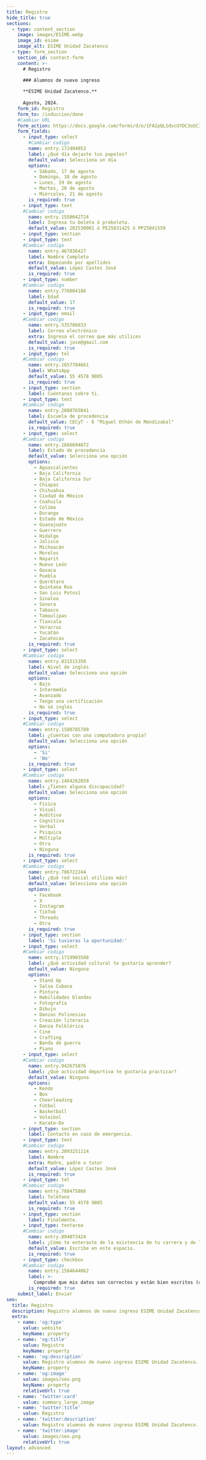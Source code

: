 ```yaml
---
title: Registro
hide_title: true
sections:
  - type: content_section
    image: images/ESIME.webp
    image_id: esime
    image_alt: ESIME Unidad Zacatenco
  - type: form_section
    section_id: contact-form
    content: >-
      # Registro

      ### Alumnos de nuevo ingreso 
      
      **ESIME Unidad Zacatenco.**
            
      Agosto, 2024.
    form_id: Registro
    form_to: /induccion/done
    #Cambiar URL
    form_action: https://docs.google.com/forms/d/e/1FAIpQLSdvcUYDC3oSCIAJy4T5kUL0BJMY6Yz3BimhrP2YvODQAC97Ng/formResponse
    form_fields:
      - input_type: select
        #Cambiar codigo
        name: entry.172404053
        label: ¿Qué día dejaste tus papeles?
        default_value: Selecciona un día
        options:
          - Sábado, 17 de agosto
          - Domingo, 18 de agosto
          - Lunes, 19 de agosto
          - Martes, 20 de agosto
          - Miércoles, 21 de agosto
        is_required: true
      - input_type: text
      #Cambiar codigo
        name: entry.1550042724
        label: Ingresa tu boleta ó preboleta.
        default_value: 202530001 ó PE25031425 ó PP25041559
      - input_type: section
      - input_type: text
      #Cambiar codigo
        name: entry.467836427
        label: Nombre Completo
        extra: Empezando por apellidos
        default_value: López Castes José
        is_required: true
      - input_type: number
      #Cambiar codigo
        name: entry.776004186
        label: Edad
        default_value: 17
        is_required: true
      - input_type: email
      #Cambiar codigo
        name: entry.535706833
        label: Correo electrónico
        extra: Ingresa el correo que más utilices
        default_value: jose@gmail.com
        is_required: true
      - input_type: tel
      #Cambiar codigo
        name: entry.1657704661
        label: WhatsApp
        default_value: 55 4578 9805
        is_required: true
      - input_type: section
        label: Cuéntanos sobre ti.
      - input_type: text
      #Cambiar codigo
        name: entry.2088765041
        label: Escuela de procedencia
        default_value: CECyT - 6 "Miguel Othón de Mendizabal"
        is_required: true
      - input_type: select
      #Cambiar codigo
        name: entry.1666694072
        label: Estado de procedencia
        default_value: Selecciona una opción
        options:
          - Aguascalientes
          - Baja California
          - Baja California Sur
          - Chiapas
          - Chihuahua
          - Ciudad de México
          - Coahuila
          - Colima
          - Durango
          - Estado de México
          - Guanajuato
          - Guerrero
          - Hidalgo
          - Jalisco
          - Michoacán
          - Morelos
          - Nayarit
          - Nuevo León
          - Oaxaca
          - Puebla
          - Querétaro
          - Quintana Roo
          - San Luis Potosí
          - Sinaloa
          - Sonora
          - Tabasco
          - Tamaulipas
          - Tlaxcala
          - Veracruz
          - Yucatán
          - Zacatecas
        is_required: true
      - input_type: select
      #Cambiar codigo
        name: entry.831515350
        label: Nivel de inglés
        default_value: Selecciona una opción
        options:
          - Bajo
          - Intermedio
          - Avanzado
          - Tengo una certificación
          - No sé inglés
        is_required: true
      - input_type: select
      #Cambiar codigo
        name: entry.1580785789
        label: ¿Cuentas con una computadora propia?
        default_value: Selecciona una opción
        options:
          - 'Si'
          - 'No'
        is_required: true
      - input_type: select
      #Cambiar codigo
        name: entry.1464262659
        label: ¿Tienes alguna discapacidad?
        default_value: Selecciona una opción
        options:
          - Física
          - Visual
          - Auditiva
          - Cognitiva
          - Verbal
          - Psiquica
          - Múltiple
          - Otra
          - Ninguna
        is_required: true
      - input_type: select
      #Cambiar codigo
        name: entry.786722244
        label: ¿Qué red social utilizas más?
        default_value: Selecciona una opción
        options:
          - Facebook
          - X
          - Instagram
          - TikTok
          - Threads
          - Otra
        is_required: true
      - input_type: section
        label: 'Si tuvieras la oportunidad:'
      - input_type: select
      #Cambiar codigo
        name: entry.1719903588
        label: ¿Qué actividad cultural te gustaria aprender?
        default_value: Ninguna
        options:
          - Stand Up
          - Salsa Cubana
          - Pintura
          - Habilidades blandas
          - Fotografía
          - Dibujo
          - Danzas Polinesias
          - Creación literaria
          - Danza Folklórica
          - Cine
          - Crafting
          - Banda de guerra
          - Piano
      - input_type: select
      #Cambiar codigo
        name: entry.942675876
        label: ¿Qué actividad deportiva te gustaria practicar?
        default_value: Ninguna
        options:
          - Kendo
          - Box
          - Cheerleading
          - Fútbol
          - Basketball
          - Voleibol
          - Karate-Do
      - input_type: section
        label: Contacto en caso de emergencia.
      - input_type: text
      #Cambiar codigo
        name: entry.2093251114
        label: Nombre
        extra: Madre, padre o tutor
        default_value: López Castes José
        is_required: true
      - input_type: tel
      #Cambiar codigo
        name: entry.788475866
        label: Teléfono
        default_value: 55 4578 9805
        is_required: true
      - input_type: section
        label: Finalmente.
      - input_type: textarea
      #Cambiar codigo
        name: entry.894073424
        label: ¿Cómo te enteraste de la existencia de tu carrera y de la ESIME Unidad Zacatenco?
        default_value: Escribe en este espacio.
        is_required: true
      - input_type: checkbox
      #Cambiar codigo
        name: entry.1584644062
        label: >-
          Comprobé que mis datos son correctos y están bien escritos (correo electrónico, nombres y teléfono), además, doy veracidad a la información que he ingresado.
        is_required: true
    submit_label: Enviar
seo:
  title: Registro
  description: Registro alumnos de nuevo ingreso ESIME Unidad Zacatenco.
  extra:
    - name: 'og:type'
      value: website
      keyName: property
    - name: 'og:title'
      value: Registro
      keyName: property
    - name: 'og:description'
      value: Registro alumnos de nuevo ingreso ESIME Unidad Zacatenco.
      keyName: property
    - name: 'og:image'
      value: images/seo.png
      keyName: property
      relativeUrl: true
    - name: 'twitter:card'
      value: summary_large_image
    - name: 'twitter:title'
      value: Registro
    - name: 'twitter:description'
      value: Registro alumnos de nuevo ingreso ESIME Unidad Zacatenco.
    - name: 'twitter:image'
      value: images/seo.png
      relativeUrl: true
layout: advanced
---
```

